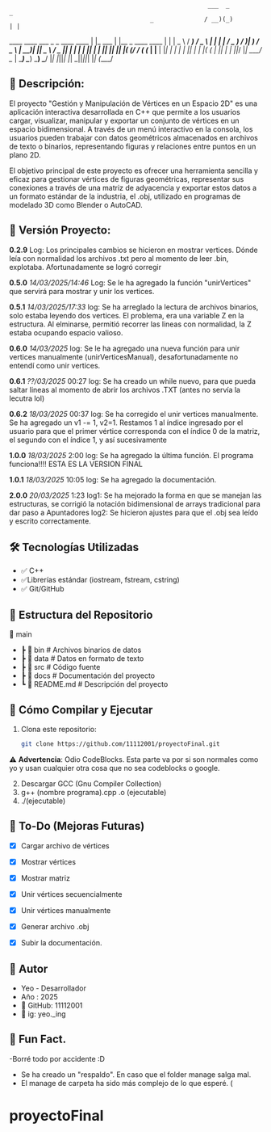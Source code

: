                                                            ___  _                _
                                           _              / __)(_)              | |
 ____    ____   ___   _   _   ____   ____ | |_    ___    | |__  _  ____    ____ | |
|  _ \  / ___) / _ \ | | | | / _  ) / ___)|  _)  / _ \   |  __)| ||  _ \  / _  || |
| | | || |    | |_| || |_| |( (/ / ( (___ | |__ | |_| |  | |   | || | | |( ( | || |
| ||_/ |_|     \___/  \__  | \____) \____) \___) \___/   |_|   |_||_| |_| \_||_||_|
|_|                  (____/

## 🚀 Descripción:
El proyecto "Gestión y Manipulación de Vértices en un Espacio 2D" es una aplicación interactiva desarrollada en C++ que permite a los usuarios cargar, visualizar, manipular y exportar un conjunto de vértices en un espacio bidimensional. A través de un menú interactivo en la consola, los usuarios pueden trabajar con datos geométricos almacenados en archivos de texto o binarios, representando figuras y relaciones entre puntos en un plano 2D.

El objetivo principal de este proyecto es ofrecer una herramienta sencilla y eficaz para gestionar vértices de figuras geométricas, representar sus conexiones a través de una matriz de adyacencia y exportar estos datos a un formato estándar de la industria, el .obj, utilizado en programas de modelado 3D como Blender o AutoCAD.

## 📍 Versión Proyecto:
**0.2.9**
Log: Los principales cambios se hicieron en mostrar vertices. Dónde leía con normalidad los archivos .txt pero al momento de leer .bin, explotaba. Afortunadamente se logró corregir

**0.5.0**
_14/03/2025/14:46_
Log: Se le ha agregado la función "unirVertices" que servirá para mostrar y unir los vertices. 

**0.5.1**
_14/03/2025/17:33_
log: Se ha arreglado la lectura de archivos binarios, solo estaba leyendo dos vertices. El problema, era una variable Z en la estructura. Al elminarse, permitió recorrer las lineas con normalidad, la Z estaba ocupando espacio valioso.

**0.6.0**
_14/03/2025_
log: Se le ha agregado una nueva función para unir vertices manualmente (unirVerticesManual), desafortunadamente no entendí como unir vertices.

**0.6.1**
_??/03/2025_ 00:27
log: Se ha creado un while nuevo, para que pueda saltar lineas al momento de abrir los archivos .TXT (antes no servía la lecutra lol)

**0.6.2**
_18/03/2025_ 00:37
log: Se ha corregido el unir vertices manualmente. Se ha agregado un v1 -= 1, v2=1. Restamos 1 al índice ingresado por el usuario para que el primer vértice corresponda con el índice 0 de la matriz, el segundo con el índice 1, y así sucesivamente

**1.0.0**
_18/03/2025_ 2:00 
log: Se ha agregado la última función. El programa funciona!!!! ESTA ES LA VERSION FINAL

**1.0.1**
_18/03/2025_ 10:05
log: Se ha agregado la documentación. 

**2.0.0**
_20/03/2025_ 1:23 
log1: Se ha mejorado la forma en que se manejan las estructuras, se corrigió la notación bidimensional de arrays tradicional para dar paso a Apuntadores 
log2: Se hicieron ajustes para que el .obj sea leído y escrito correctamente.

## 🛠️ Tecnologías Utilizadas
- ✅ C++
- ✅Librerías estándar (iostream, fstream, cstring)
- ✅ Git/GitHub

## 📂 Estructura del Repositorio
📂 main
- ┣ 📂 bin        # Archivos binarios de datos
- ┣ 📂 data       # Datos en formato de texto
- ┣ 📂 src        # Código fuente
- ┣ 📂 docs       # Documentación del proyecto
- ┗ 📄 README.md  # Descripción del proyecto


## 🔧 Cómo Compilar y Ejecutar
1. Clona este repositorio:  
   ```bash
   git clone https://github.com/11112001/proyectoFinal.git

⚠️ **Advertencia**: Odio CodeBlocks. Esta parte va por si son normales como yo y usan cualquier otra cosa que no sea 
codeblocks o google.

2. Descargar GCC (Gnu Compiler Collection)
3. g++ (nombre programa).cpp .o (ejecutable)
4. ./(ejecutable)

## 🚀 To-Do (Mejoras Futuras)
- [x] Cargar archivo de vértices  
- [x] Mostrar vértices  
- [x] Mostrar matriz  
- [x] Unir vértices secuencialmente  
- [x] Unir vértices manualmente  
- [x] Generar archivo .obj
- [x] Subir la documentación.



## 📌 Autor
- Yeo - Desarrollador
- Año : 2025
- 🔗 GitHub: 11112001
- 🔗 ig: yeo._ing

## 📌 Fun Fact.
-Borré todo por accidente :D
- Se ha creado un "respaldo". En caso que el folder manage salga mal.
- El manage de carpeta ha sido más complejo de lo que esperé. (

# proyectoFinal
